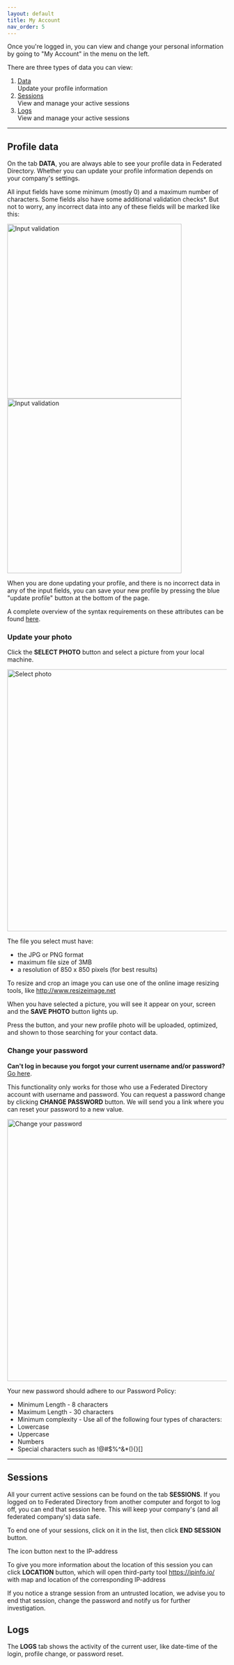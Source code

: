 ```yaml
---
layout: default
title: My Account
nav_order: 5
---
```


Once you're logged in, you can view and change your personal information by going to "My Account" in the menu on the left.

There are three types of data you can view:

1. <span>[Data](#data)</span>  
   Update your profile information
2. <span>[Sessions](#sessions)</span>  
   View and manage your active sessions
3. <span>[Logs](#logs)</span>  
   View and manage your active sessions

---

<h2 id="data">Profile data</h2>

On the tab **DATA**, you are always able to see your profile data in Federated Directory. Whether you can update your profile information depends on your company's settings.

All input fields have some minimum (mostly 0) and a maximum number of characters. Some fields also have some additional validation checks\*. But not to worry, any incorrect data into any of these fields will be marked like this:

<img style="width: 400px" src="%image_url%/my_profile-inputerror1.png " alt="Input validation"/>

<img style="width: 400px" src="%image_url%/my_profile-inputerror2.png " alt="Input validation"/>

When you are done updating your profile, and there is no incorrect data in any of the input fields, you can save your new profile by pressing the blue "update profile" button at the bottom of the page.

A complete overview of the syntax requirements on these attributes can be found [here](https://help.federated.directory/developer/data-model).

<h3>Update your photo</h3>

Click the **SELECT PHOTO** button and select a picture from your local machine.

<img style="width: 600px" src="%image_url%/my_profile-photo1.jpg" alt="Select photo"/>

The file you select must have:

- the JPG or PNG format
- maximum file size of 3MB
- a resolution of 850 x 850 pixels (for best results)

To resize and crop an image you can use one of the online image resizing tools, like http://www.resizeimage.net

When you have selected a picture, you will see it appear on your, screen and the **SAVE PHOTO** button lights up.

Press the button, and your new profile photo will be uploaded, optimized, and shown to those searching for your contact data.

<h3>Change your password</h3>

**Can't log in because you forgot your current username and/or password?** [Go here](https://help.federated.directory/login).

This functionality only works for those who use a Federated Directory account with username and password. You can request a password change by clicking **CHANGE PASSWORD** button. We will send you a link where you can reset your password to a new value.

<img style="width: 600px" src="%image_url%/my_profile-password1.jpg" alt="Change your password"/>

Your new password should adhere to our Password Policy:

- Minimum Length - 8 characters
- Maximum Length - 30 characters
- Minimum complexity - Use all of the following four types of characters:
- Lowercase
- Uppercase
- Numbers
- Special characters such as !@#$%^&\*(){}[]

---

<h2 id="sessions">Sessions</h2>

All your current active sessions can be found on the tab **SESSIONS**. If you logged on to Federated Directory from another computer and forgot to log off, you can end that session here. This will keep your company's (and all federated company's) data safe.

To end one of your sessions, click on it in the list, then click **END SESSION** button.

The icon button next to the IP-address

To give you more information about the location of this session you can click **LOCATION** button, which will open third-party tool https://ipinfo.io/ with map and location of the corresponding IP-address

If you notice a strange session from an untrusted location, we advise you to end that session, change the password and notify us for further investigation.

<h2 id="logs">Logs</h2>

The **LOGS** tab shows the activity of the current user, like date-time of the login, profile change, or password reset.
